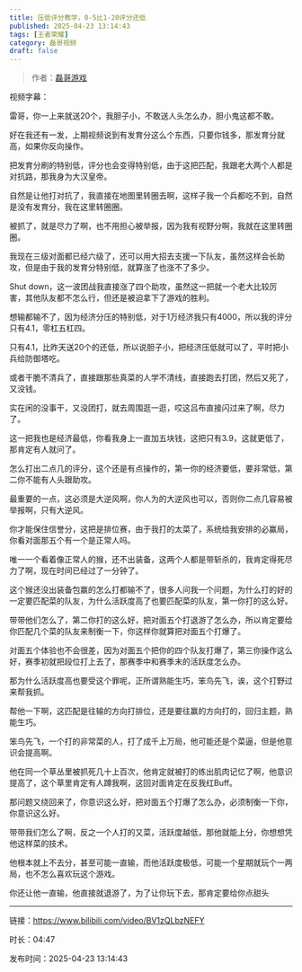 ```yaml
---
title: 压低评分教学，0-5比1-20评分还低
published: 2025-04-23 13:14:43
tags: [王者荣耀]
category: 磊哥视频
draft: false
---
```



> 作者：[磊哥游戏](https://space.bilibili.com/268941858?spm_id_from=333.788.upinfo.head.click)

视频字幕：

雷哥，你一上来就送20个，我胆子小，不敢送人头怎么办，胆小鬼这都不敢。

好在我还有一发，上期视频说到有发育分这么个东西，只要你钱多，那发育分就高，如果你反向操作。

把发育分刷的特别低，评分也会变得特别低，由于这把匹配，我跟老大两个人都是对抗路，那我身为大汉皇帝。

自然是让他打对抗了，我直接在地图里转圈去啊，这样子我一个兵都吃不到，自然是没有发育分，我在这里转圈圈。

被抓了，就是尽力了啊，也不用担心被举报，因为我有视野分啊，我就在这里转圈圈。

我现在三级对面都已经六级了，还可以用大招去支援一下队友，虽然这样会长助攻，但是由于我的发育分特别低，就算涨了也涨不了多少。

Shut down，这一波团战我直接涨了四个助攻，虽然这一把就一个老大比较厉害，其他队友都不怎么行，但还是被迫拿下了游戏的胜利。

想输都输不了，因为经济分压的特别低，对于1万经济我只有4000，所以我的评分只有4.1，零杠五杠四。

只有4.1，比昨天送20个的还低，所以说胆子小，把经济压低就可以了，平时把小兵给防御塔吃。

或者干脆不清兵了，直接跟那些真菜的人学不清线，直接跑去打团，然后又死了，又没钱。

实在闲的没事干，又没团打，就去周围逛一逛，哎这吕布直接闪过来了啊，尽力了。

这一把我也是经济最低，你看我身上一直加五块钱，这把只有3.9，这就更低了，那肯定有人就问了。

怎么打出二点几的评分，这个还是有点操作的，第一你的经济要低，要非常低，第二你不能有人头跟助攻。

最重要的一点，这必须是大逆风啊，你人为的大逆风也可以，否则你二点几容易被举报啊，只有大逆风。

你才能保住信誉分，这把是排位赛，由于我打的太菜了，系统给我安排的必赢局，你看对面那五个有一个是正常人吗。

唯一一个看着像正常人的猴，还不出装备，这两个人都是带斩杀的，我肯定得死尽力了啊，现在时间已经过了一分钟了。

这个猴还没出装备包赢的怎么打都输不了，很多人问我一个问题，为什么打的好的一定要匹配菜的队友，为什么活跃度高了也要匹配菜的队友，第一你打的这么好。

带带他们怎么了，第二你打的这么好，把对面五个打退游了怎么办，所以肯定要给你匹配几个菜的队友来制衡一下，你这样你就算把对面五个打爆了。

对面五个体验也不会很差，因为对面五个把你的四个队友打爆了，第三你操作这么好，赛季初就把段位打上去了，那赛季中和赛季末的活跃度怎么办。

那为什么活跃度高也要受这个罪呢，正所谓熟能生巧，笨鸟先飞，诶，这个打野过来帮我抓。

帮他一下啊，这匹配是往输的方向打排位，还是要往赢的方向打的，回归主题，熟能生巧。

笨鸟先飞，一个打的非常菜的人，打了成千上万局，他可能还是个菜逼，但是他意识会提高啊。

他在同一个草丛里被抓死几十上百次，他肯定就被打的练出肌肉记忆了啊，他意识提高了，这个草里肯定有人蹲我啊，这回对面肯定在反我红Buff。

那问题又绕回来了，你意识这么好，把对面五个打爆了怎么办，必须制衡一下你，你意识这么好。

带带我们怎么了啊，反之一个人打的又菜，活跃度越低，那他就能上分，你想想凭他这样菜的技术。

他根本就上不去分，甚至可能一直输，而他活跃度极低，可能一个星期就玩个一两局，也不怎么喜欢玩这个游戏。

你还让他一直输，他直接就退游了，为了让你玩下去，那肯定要给你点甜头

---

链接：https://www.bilibili.com/video/BV1zQLbzNEFY

时长：04:47

发布时间：2025-04-23 13:14:43
